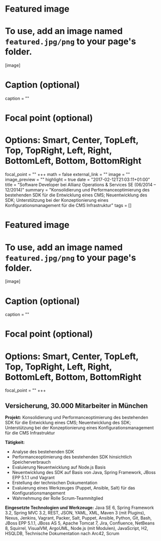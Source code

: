 
# Featured image
# To use, add an image named `featured.jpg/png` to your page's folder.
[image]
# Caption (optional)
caption = ""

# Focal point (optional)
# Options: Smart, Center, TopLeft, Top, TopRight, Left, Right, BottomLeft, Bottom, BottomRight
focal_point = ""
+++
math = false
external_link = ""
image = ""
image_preview = ""
highlight = true
date = "2017-02-12T21:03:11+01:00"
title = "Software Developer bei Allianz Operations & Services SE (06/2014 – 12/2014)"
summary = "Konsolidierung und Performanceoptimierung des bestehenden SDK für die Entwicklung eines CMS; Neuentwicklung des SDK; Unterstützung bei der Konzeptionierung eines Konfigurationsmanagement für die CMS Infrastruktur"
tags = []


# Featured image
# To use, add an image named `featured.jpg/png` to your page's folder.
[image]
# Caption (optional)
caption = ""

# Focal point (optional)
# Options: Smart, Center, TopLeft, Top, TopRight, Left, Right, BottomLeft, Bottom, BottomRight
focal_point = ""
+++

## Versicherung, 30.000 Mitarbeiter in München

**Projekt:** Konsolidierung und Performanceoptimierung des bestehenden SDK für die Entwicklung eines CMS; Neuentwicklung des SDK; Unterstützung bei der Konzeptionierung eines Konfigurationsmanagement für die CMS Infrastruktur

**Tätigkeit:**

* Analyse des bestehenden SDK
* Performanceoptimierung des bestehenden SDK hinsichtlich Speicherverbrauch
* Evaluierung Neuentwicklung auf Node.js Basis
* Neuentwicklung des SDK auf Basis von Java, Spring Framework, JBoss EPP 5.1.1 und Vagrant
* Erstellung der technischen Dokumentation
* Evaluierung eines Werkzeuges (Puppet, Ansible, Salt) für das Konfigurationsmangement
* Wahrnehmung der Rolle Scrum-Teammitglied

**Eingesetzte Technologien und Werkzeuge:** Java SE 6, Spring Framework 3.2, Spring MVC 3.2, REST, JSON, YAML, XML, Maven 3 (mit Plugins), Nexus, Jenkins, Vagrant, Packer, Salt, Puppet, Ansible, Python, Git, Bash, JBoss EPP 5.1.1, JBoss AS 5, Apache Tomcat 7, Jira, Confluence, NetBeans 8, Squirrel, VisualVM, ArgoUML, Node.js (mit Modulen), JavaScript, H2, HSQLDB, Technische Dokumentation nach Arc42, Scrum
